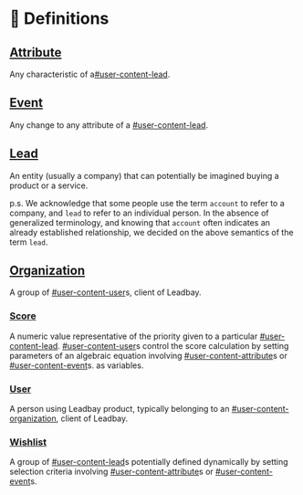 # 🧐 Definitions

## [Attribute](https://github.com/leadbay/product/blob/main/Vocabulary.md#attribute) <a href="#user-content-attribute" id="user-content-attribute"></a>

Any characteristic of a[#user-content-lead](definitions.md#user-content-lead "mention").

## [Event](https://github.com/leadbay/product/blob/main/Vocabulary.md#event) <a href="#user-content-event" id="user-content-event"></a>

Any change to any attribute of a [#user-content-lead](definitions.md#user-content-lead "mention").

## [Lead](https://github.com/leadbay/product/blob/main/Vocabulary.md#lead) <a href="#user-content-lead" id="user-content-lead"></a>

An entity (usually a company) that can potentially be imagined buying a product or a service.

p.s. We acknowledge that some people use the term `account` to refer to a company, and `lead` to refer to an individual person. In the absence of generalized terminology, and knowing that `account` often indicates an already established relationship, we decided on the above semantics of the term `lead`.

## [Organization](https://github.com/leadbay/product/blob/main/Vocabulary.md#organization) <a href="#user-content-organization" id="user-content-organization"></a>

A group of [#user-content-user](definitions.md#user-content-user "mention")s, client of Leadbay.

### [Score](https://github.com/leadbay/product/blob/main/Vocabulary.md#score) <a href="#user-content-score" id="user-content-score"></a>

A numeric value representative of the priority given to a particular [#user-content-lead](definitions.md#user-content-lead "mention"). [#user-content-user](definitions.md#user-content-user "mention")s control the score calculation by setting parameters of an algebraic equation involving [#user-content-attribute](definitions.md#user-content-attribute "mention")s or [#user-content-event](definitions.md#user-content-event "mention")s. as variables.

### [User](https://github.com/leadbay/product/blob/main/Vocabulary.md#user) <a href="#user-content-user" id="user-content-user"></a>

A person using Leadbay product, typically belonging to an [#user-content-organization](definitions.md#user-content-organization "mention"), client of Leadbay.

### [Wishlist](https://github.com/leadbay/product/blob/main/Vocabulary.md#wishlist) <a href="#user-content-wishlist" id="user-content-wishlist"></a>

A group of [#user-content-lead](definitions.md#user-content-lead "mention")s potentially defined dynamically by setting selection criteria involving [#user-content-attribute](definitions.md#user-content-attribute "mention")s or [#user-content-event](definitions.md#user-content-event "mention")s.
